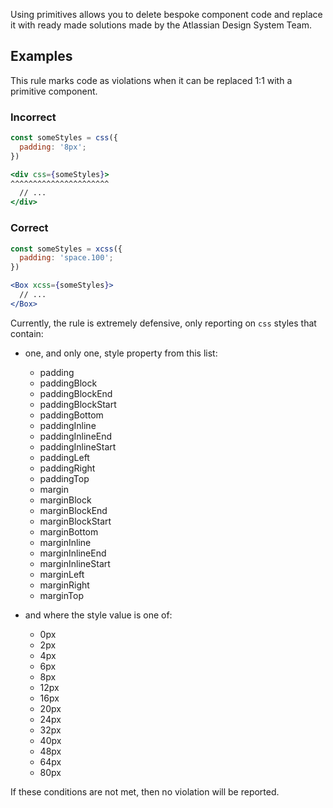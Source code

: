 Using primitives allows you to delete bespoke component code and replace it with ready made solutions made by the Atlassian Design System Team.

## Examples

This rule marks code as violations when it can be replaced 1:1 with a primitive component.

### Incorrect

```jsx
const someStyles = css({
  padding: '8px';
})

<div css={someStyles}>
^^^^^^^^^^^^^^^^^^^^^^
  // ...
</div>
```

### Correct

```jsx
const someStyles = xcss({
  padding: 'space.100';
})

<Box xcss={someStyles}>
  // ...
</Box>
```

Currently, the rule is extremely defensive, only reporting on `css` styles that contain:

- one, and only one, style property from this list:

  - padding
  - paddingBlock
  - paddingBlockEnd
  - paddingBlockStart
  - paddingBottom
  - paddingInline
  - paddingInlineEnd
  - paddingInlineStart
  - paddingLeft
  - paddingRight
  - paddingTop
  - margin
  - marginBlock
  - marginBlockEnd
  - marginBlockStart
  - marginBottom
  - marginInline
  - marginInlineEnd
  - marginInlineStart
  - marginLeft
  - marginRight
  - marginTop

- and where the style value is one of:
  - 0px
  - 2px
  - 4px
  - 6px
  - 8px
  - 12px
  - 16px
  - 20px
  - 24px
  - 32px
  - 40px
  - 48px
  - 64px
  - 80px

If these conditions are not met, then no violation will be reported.
